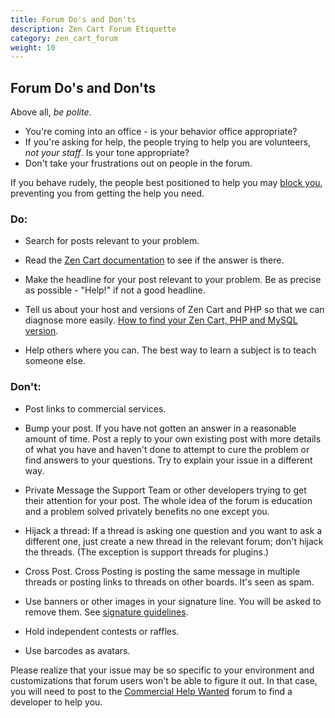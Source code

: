 ```yaml
---
title: Forum Do's and Don'ts 
description: Zen Cart Forum Etiquette
category: zen_cart_forum
weight: 10
---
```


## Forum Do's and Don'ts

Above all, *be polite*.  
- You're coming into an office - is your behavior office appropriate?  
- If you're asking for help, the people trying to help you are volunteers, _not your staff_.  Is your tone appropriate? 
- Don't take your frustrations out on people in the forum.

If you behave rudely, the people best positioned to help you may [block you](/user/zen_cart_forum/ignore/), preventing you from getting the help you need. 

### Do:

*   Search for posts relevant to your problem.

*   Read the [Zen Cart documentation](/user/) to see if the answer is there.

*   Make the headline for your post relevant to your problem.  Be as precise as possible - "Help!" if not a good headline. 

*   Tell us about your host and versions of Zen Cart and PHP so that we can diagnose more easily.  [How to find your Zen Cart, PHP and MySQL version](/user/admin_pages/admin_version/).

*   Help others where you can. The best way to learn a subject is to teach someone else.

### Don't:

*   Post links to commercial services.

*   Bump your post. If you have not gotten an answer in a reasonable amount of time. Post a reply to your own existing post with more details of what you have and haven't done to attempt to cure the problem or find answers to your questions. Try to explain your issue in a different way.

*   Private Message the Support Team or other developers trying to get their attention for your post. The whole idea of the forum is education and a problem solved privately benefits no one except you.

*   Hijack a thread: If a thread is asking one question and you want to ask a different one, just create a new thread in the relevant forum; don't hijack the threads.  (The exception is support threads for plugins.) 

*   Cross Post. Cross Posting is posting the same message in multiple threads or posting links to threads on other boards. It's seen as spam.

*   Use banners or other images in your signature line. You will be asked to remove them.  See [signature guidelines](/user/zen_cart_forum/signature/).

*   Hold independent contests or raffles.

*   Use barcodes as avatars.  

Please realize that your issue may be so specific to your environment and customizations that forum users won't be able to figure it out.  In that case, you will need to post to the [Commercial Help Wanted](/user/zen_cart_forum/chw/) forum to find a developer to help you.

